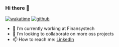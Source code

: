 ### Hi there 👋
[![wakatime](https://wakatime.com/badge/user/ccbc919a-2aa4-4827-a9c1-596ed9406fe1.svg)](https://wakatime.com/@ccbc919a-2aa4-4827-a9c1-596ed9406fe1)
[![github](https://img.shields.io/github/followers/Luizssauro?logo=github&style=plastic)](https://github.com/Luizssauro?tab=followers)

- 🔭 I’m currently working at Finansystech
- 👯 I’m looking to collaborate on more oss projects
- 📫 How to reach me: [LinkedIn](https://www.linkedin.com/in/luizssauro/)
<!--
**Luizssauro/Luizssauro** is a ✨ _special_ ✨ repository because its `README.md` (this file) appears on your GitHub profile.

Here are some ideas to get you started:

- 🔭 I’m currently working on ...
- 🌱 I’m currently learning ...
- 👯 I’m looking to collaborate on ...
- 🤔 I’m looking for help with ...
- 💬 Ask me about ...
- 📫 How to reach me: ...
- 😄 Pronouns: ...
- ⚡ Fun fact: ...
-->

